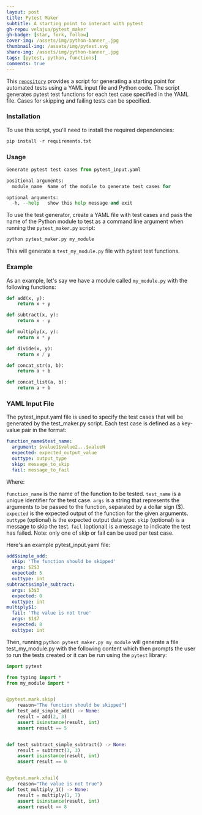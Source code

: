 ```yaml
---
layout: post
title: Pytest Maker
subtitle: A starting point to interact with pytest 
gh-repo: velajua/pytest_maker
gh-badge: [star, fork, follow]
cover-img: /assets/img/python-banner_.jpg
thumbnail-img: /assets/img/pytest.svg
share-img: /assets/img/python-banner_.jpg
tags: [pytest, python, functions]
comments: true
---
```


This [`repository`](https://github.com/velajua/pytest_maker) provides a script for generating a starting point for automated tests using a YAML input file and Python code. The script generates pytest test functions for each test case specified in the YAML file. Cases for skipping and failing tests can be specified.

### Installation
To use this script, you'll need to install the required dependencies:

```python
pip install -r requirements.txt
```

### Usage

```python
Generate pytest test cases from pytest_input.yaml

positional arguments:
  module_name  Name of the module to generate test cases for

optional arguments:
  -h, --help   show this help message and exit
```

To use the test generator, create a YAML file with test cases and pass the name of the Python module to test as a command line argument when running the `pytest_maker.py` script:

```python
python pytest_maker.py my_module
```

This will generate a `test_my_module.py` file with pytest test functions.

### Example
As an example, let's say we have a module called `my_module.py` with the following functions:

```python
def add(x, y):
    return x + y

def subtract(x, y):
    return x - y

def multiply(x, y):
    return x * y

def divide(x, y):
    return x / y

def concat_str(a, b):
    return a + b

def concat_list(a, b):
    return a + b
```

### YAML Input File
The pytest_input.yaml file is used to specify the test cases that will be generated by the test_maker.py script. Each test case is defined as a key-value pair in the format:

```yaml
function_name$test_name:
  argument: $value1$value2...$valueN
  expected: expected_output_value
  outtype: output_type
  skip: message_to_skip
  fail: message_to_fail
```

Where:

`function_name` is the name of the function to be tested.
`test_name` is a unique identifier for the test case.
`args` is a string that represents the arguments to be passed to the function, separated by a dollar sign ($).
`expected` is the expected output of the function for the given arguments.
`outtype` (optional) is the expected output data type.
`skip` (optional) is a message to skip the test.
`fail` (optional) is a message to indicate the test has failed.
Note: only one of skip or fail can be used per test case.

Here's an example pytest_input.yaml file:

```yaml
add$simple_add:
  skip: 'The function should be skipped'
  args: $2$3
  expected: 5
  outtype: int
subtract$simple_subtract:
  args: $3$3
  expected: 0
  outtype: int
multiply$1:
  fail: 'The value is not true'
  args: $1$7
  expected: 8
  outtype: int
```

Then, running `python pytest_maker.py my_module` will generate a file test_my_module.py with the following content which then prompts the user to run the tests created or it can be run using the `pytest` library:

```python
import pytest

from typing import *
from my_module import *


@pytest.mark.skip(
    reason="The function should be skipped")
def test_add_simple_add() -> None:
    result = add(2, 3)
    assert isinstance(result, int)
    assert result == 5


def test_subtract_simple_subtract() -> None:
    result = subtract(3, 3)
    assert isinstance(result, int)
    assert result == 0


@pytest.mark.xfail(
    reason="The value is not true")
def test_multiply_1() -> None:
    result = multiply(1, 7)
    assert isinstance(result, int)
    assert result == 8
```
